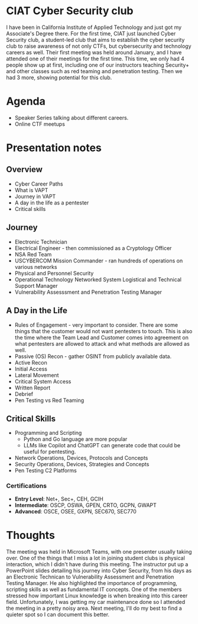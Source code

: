 # CIAT Cyber Security club
I have been in California Institute of Applied Technology and just got my Associate's Degree there. For the first time, CIAT just launched Cyber Security club, a student-led club that aims to establish the cyber security club to raise awareness of not only CTFs, but cybersecurity and technology careers as well. Their first meeting was held around January, and I have attended one of their meetings for the first time. This time, we only had 4 people show up at first, including one of our instructors teaching Security+ and other classes such as red teaming and penetration testing. Then we had 3 more, showing potential for this club.
# Agenda
* Speaker Series talking about different careers.
* Online CTF meetups
# Presentation notes
## Overview
* Cyber Career Paths
* What is VAPT
* Journey in VAPT
* A day in the life as a pentester
* Critical skills
## Journey
* Electronic Technician
* Electrical Engineer - then commissioned as a Cryptology Officer
* NSA Red Team
* USCYBERCOM Mission Commander - ran hundreds of operations on various networks
* Physical and Personnel Security
* Operational Technology Networked System Logistical and Technical Support Manager
* Vulnerability Assesssment and Penetration Testing Manager
## A Day in the Life
* Rules of Engagement - very important to consider. There are some things that the customer would not want pentesters to touch. This is also the time where the Team Lead and Customer comes into agreement on what pentesters are allowed to attack and what methods are allowed as well.
* Passive (OS) Recon - gather OSINT from publicly available data.
* Active Recon
* Initial Access
* Lateral Movement
* Critical System Access
* Written Report
* Debrief
* Pen Testing vs Red Teaming
## Critical Skills
* Programming and Scripting
    * Python and Go language are more popular
    * LLMs like Copilot and ChatGPT can generate code that could be useful for pentesting.
* Network Operations, Devices, Protocols and Concepts
* Security Operations, Devices, Strategies and Concepts
* Pen Testing C2 Platforms
### Certifications
* **Entry Level**: Net+, Sec+, CEH, GCIH
* **Intermediate**: OSCP, OSWA, GPEN, CRTO, GCPN, GWAPT
* **Advanced**: OSCE, OSEE, GXPN, SEC670, SEC770
# Thoughts
The meeting was held in Microsoft Teams, with one presenter usually taking over. One of the things that I miss a lot in joining student clubs is physical interaction, which I didn't have during this meeting. The instructor put up a PowerPoint slides detailing his journey into Cyber Security, from his days as an Electronic Technican to Vulnerability Assessment and Penetration Testing Manager. He also highlighted the importance of programming, scripting skills as well as fundamental IT concepts. One of the members stressed how important Linux knowledge is when breaking into this career field. Unfortunately, I was getting my car maintenance done so I attended the meeting in a pretty noisy area. Next meeting, I'll do my best to find a quieter spot so I can document this better.
